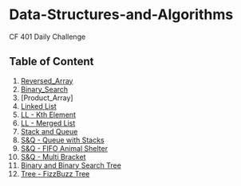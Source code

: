 # Data-Structures-and-Algorithms
CF 401 Daily Challenge

## Table of Content
1. [Reversed_Array](./Challenges/Challenge_Reversed_Array/)
1. [Binary_Search](./Challenges/Challenge_Binary_Search/)
1. [Product_Array]
1. [Linked List](./Data_Structures/Linked_List)
1. [LL - Kth Element](./Challenges/Challenge_ll_kth_from_end/)
1. [LL - Merged List](./Challenges/Challenge_LL_Merge_List/)
1. [Stack and Queue](./Data_Structures/Stack_and_Queue/)
1. [S&Q - Queue with Stacks](./Challenges/Challenge_Queue_with_Stack)
1. [S&Q - FIFO Animal Shelter](./Challenges/Challenge_FIFO_Animal_Shelter)
1. [S&Q - Multi Bracket](./Challenges/Challenge_Multi_Bracket)
1. [Binary and Binary Search Tree](./Data_Structures/Tree/)
1. [Tree - FizzBuzz Tree](./Challenges/Challenge_FizzBuzzTree)
